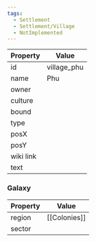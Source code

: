 ```yaml
---
tags:
  - Settlement
  - Settlement/Village
  - NotImplemented
---
```


| Property  | Value       |
| --------- | ----------- |
| id        | village_phu |
| name      | Phu         |
| owner     |             |
| culture   |             |
| bound     |             |
| type      |             |
| posX      |             |
| posY      |             |
| wiki link |             |
| text      |             |

### Galaxy
| Property | Value        |
| -------- | ------------ |
| region   | [[Colonies]] |
| sector   |              |
